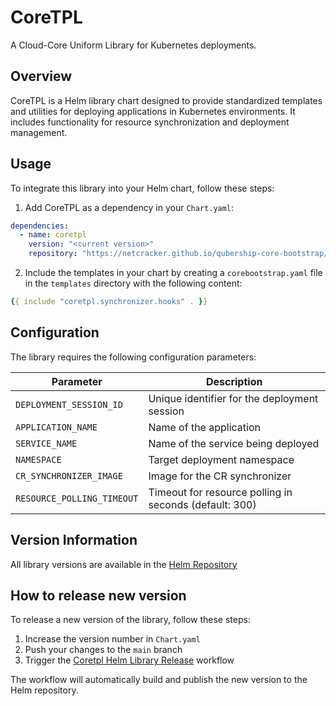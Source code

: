 # CoreTPL

A Cloud-Core Uniform Library for Kubernetes deployments.

## Overview

CoreTPL is a Helm library chart designed to provide standardized templates and utilities for deploying applications in Kubernetes environments. It includes functionality for resource synchronization and deployment management.

## Usage

To integrate this library into your Helm chart, follow these steps:

1. Add CoreTPL as a dependency in your `Chart.yaml`:
```yaml
dependencies:
  - name: coretpl
    version: "<current version>"
    repository: "https://netcracker.github.io/qubership-core-bootstrap/"
```

2. Include the templates in your chart by creating a `corebootstrap.yaml` file in the `templates` directory with the following content:
```yaml
{{ include "coretpl.synchronizer.hooks" . }}
```

## Configuration

The library requires the following configuration parameters:

| Parameter | Description                                           |
|-----------|-------------------------------------------------------|
| `DEPLOYMENT_SESSION_ID` | Unique identifier for the deployment session          |
| `APPLICATION_NAME` | Name of the application                               |
| `SERVICE_NAME` | Name of the service being deployed                    |
| `NAMESPACE` | Target deployment namespace                           |
| `CR_SYNCHRONIZER_IMAGE` | Image for the CR synchronizer                         |
| `RESOURCE_POLLING_TIMEOUT` | Timeout for resource polling in seconds (default: 300) |

## Version Information

All library versions are available in the [Helm Repository](https://netcracker.github.io/qubership-core-bootstrap/index.yaml)

## How to release new version

To release a new version of the library, follow these steps:

1. Increase the version number in `Chart.yaml`
2. Push your changes to the `main` branch
3. Trigger the [Coretpl Helm Library Release](https://github.com/Netcracker/qubership-core-bootstrap/actions/workflows/publish-coretpl-release.yaml) workflow

The workflow will automatically build and publish the new version to the Helm repository.

